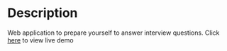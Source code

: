 # Description
Web application to prepare yourself to answer interview questions. Click [here](https://selftrain-web.000webhostapp.com/) to view live demo
